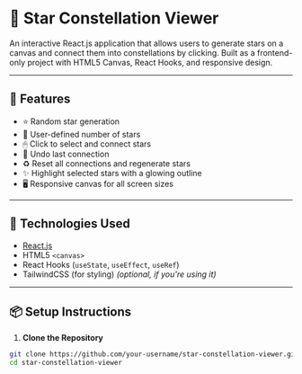 # 🌌 Star Constellation Viewer

An interactive React.js application that allows users to generate stars on a canvas and connect them into constellations by clicking. Built as a frontend-only project with HTML5 Canvas, React Hooks, and responsive design.

---

## 🚀 Features

- ⭐ Random star generation
- 📐 User-defined number of stars
- 🖱 Click to select and connect stars
- 🔄 Undo last connection
- ♻️ Reset all connections and regenerate stars
- ✨ Highlight selected stars with a glowing outline
- 🖥️ Responsive canvas for all screen sizes

---

## 🧠 Technologies Used

- [React.js](https://reactjs.org/)
- HTML5 `<canvas>`
- React Hooks (`useState`, `useEffect`, `useRef`)
- TailwindCSS (for styling) *(optional, if you're using it)*

---

## 📦 Setup Instructions

1. **Clone the Repository**

```bash
git clone https://github.com/your-username/star-constellation-viewer.git
cd star-constellation-viewer
